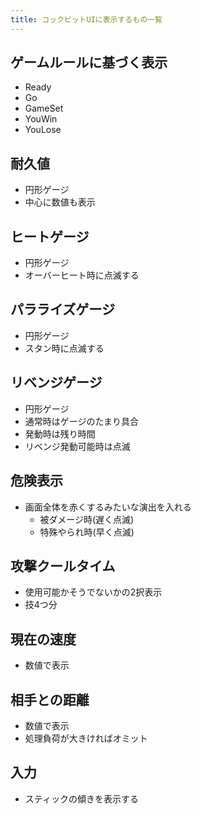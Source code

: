 ```yaml
---
title: コックピットUIに表示するもの一覧
---
```


## ゲームルールに基づく表示
* Ready
* Go
* GameSet
* YouWin
* YouLose

## 耐久値
* 円形ゲージ
* 中心に数値も表示

## ヒートゲージ
* 円形ゲージ
* オーバーヒート時に点滅する

## パラライズゲージ
* 円形ゲージ
* スタン時に点滅する

## リベンジゲージ
* 円形ゲージ
* 通常時はゲージのたまり具合
* 発動時は残り時間
* リベンジ発動可能時は点滅

## 危険表示
* 画面全体を赤くするみたいな演出を入れる
    * 被ダメージ時(遅く点滅)
    * 特殊やられ時(早く点滅)

## 攻撃クールタイム
* 使用可能かそうでないかの2択表示
* 技4つ分

## 現在の速度
* 数値で表示

## 相手との距離
* 数値で表示
* 処理負荷が大きければオミット

## 入力
* スティックの傾きを表示する